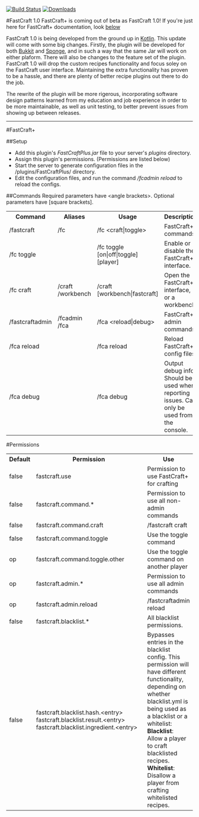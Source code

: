 [![Build Status](https://travis-ci.org/BenWoodworth/FastCraft.svg)](https://travis-ci.org/BenWoodworth/FastCraft)
[![Downloads](https://img.shields.io/github/downloads/BenWoodworth/FastCraft/total.svg)](https://github.com/BenWoodworth/FastCraft/releases)

#FastCraft 1.0
FastCraft+ is coming out of beta as FastCraft 1.0! If you're just here for FastCraft+ documentation, look [below](#fastcraft)

FastCraft 1.0 is being developed from the ground up in
[Kotlin](http://kotlinlang.org/). This update will come with some big changes.
Firstly, the plugin will be developed for both
[Bukkit](https://dev.bukkit.org/) and
[Sponge](https://www.spongepowered.org/), and in such a way that
the same Jar will work on either plaform. There will also be changes to the
feature set of the plugin. FastCraft 1.0 will drop the custom recipes functionality
and focus soley on the FastCraft user interface. Maintaining the extra functionality
has proven to be a hassle, and there are plenty of better recipe plugins out there to
do the job.

The rewrite of the plugin will be more rigerous, incorporating software design patterns
learned from my education and job experience in order to be more maintainable, as well
as unit testing, to better prevent issues from showing up between releases.

<hr>
#FastCraft+

##Setup
- Add this plugin's _FastCraftPlus.jar_ file to your server's _plugins_ directory.
- Assign this plugin's permissions. (Permissions are listed below)
- Start the server to generate configuration files in the /plugins/FastCraftPlus/ directory.
- Edit the configuration files, and run the command _/fcadmin reload_ to reload the configs.

##Commands
Required parameters have &lt;angle brackets&gt;. Optional parameters have [square brackets].

<table width=100%>
  <tr>
    <th>Command</th>
    <th>Aliases</th>
    <th width=260px>Usage</th>
    <th>Description</th>
  </tr>
  <tr>
    <td>/fastcraft</td>
    <td>/fc</td>
    <td>/fc &lt;craft|toggle&gt;</td>
    <td>FastCraft+ commands.</td>
  </tr>
  <tr>
    <td>/fc toggle</td>
    <td></td>
    <td>/fc toggle [on|off|toggle] [player]</td>
    <td>Enable or disable the FastCraft+ interface.</td>
  </tr>
  <tr>
    <td>/fc craft</td>
    <td>
      /craft<br>
      /workbench
    </td>
    <td>/craft [workbench|fastcraft]</td>
    <td>Open the FastCraft+ interface, or a workbench.</td>
  </tr>
  <tr>
    <td>/fastcraftadmin</td>
    <td>
      /fcadmin<br>
      /fca
    </td>
    <td>/fca &lt;reload|debug&gt;</td>
    <td>FastCraft+ admin commands.</td>
  </tr>
  <tr>
    <td>/fca reload</td>
    <td></td>
    <td>/fca reload</td>
    <td>Reload FastCraft+ config files.</td>
  </tr>
  <tr>
    <td>/fca debug</td>
    <td></td>
    <td>/fca debug</td>
    <td>Output debug info. Should be used when reporting issues. Can only be used from the console.</td>
  </tr>
</table>

#Permissions
<table width=100%>
  <tr>
    <th>Default</th>
    <th width=290px>Permission</th>
    <th>Use</th>
  </tr>
  <tr>
    <td>false</td>
    <td>fastcraft.use</td>
    <td>Permission to use FastCraft+ for crafting</td>
  </tr>
  <tr>
    <td>false</td>
    <td>fastcraft.command.*</td>
    <td>Permission to use all non-admin commands</td>
  </tr>
  <tr>
    <td>false</td>
    <td>fastcraft.command.craft</td>
    <td>/fastcraft craft</td>
  </tr>
  <tr>
    <td>false</td>
    <td>fastcraft.command.toggle</td>
    <td>Use the toggle command</td>
  </tr>
  <tr>
    <td>op</td>
    <td>fastcraft.command.toggle.other</td>
    <td>Use the toggle command on another player</td>
  </tr>
  <tr>
    <td>op</td>
    <td>fastcraft.admin.*</td>
    <td>Permission to use all admin commands</td>
  </tr>
  <tr>
    <td>op</td>
    <td>fastcraft.admin.reload</td>
    <td>/fastcraftadmin reload</td>
  </tr>
  <tr>
    <td>false</td>
    <td>fastcraft.blacklist.*</td>
    <td>All blacklist permissions.</td>
  </tr>
  <tr>
    <td>false</td>
    <td>
      fastcraft.blacklist.hash.&lt;entry&gt;<br>
      fastcraft.blacklist.result.&lt;entry&gt;<br>
      fastcraft.blacklist.ingredient.&lt;entry&gt;<br>
    </td>
    <td>
      Bypasses entries in the blacklist config. This permission will have
      different functionality, depending on whether blacklist.yml is being
      used as a blacklist or a whitelist:<br>
      <b>Blacklist</b>: Allow a player to craft blacklisted recipes.<br>
      <b>Whitelist</b>: Disallow a player from crafting whitelisted recipes.
    </td>
  </tr>
</table>
